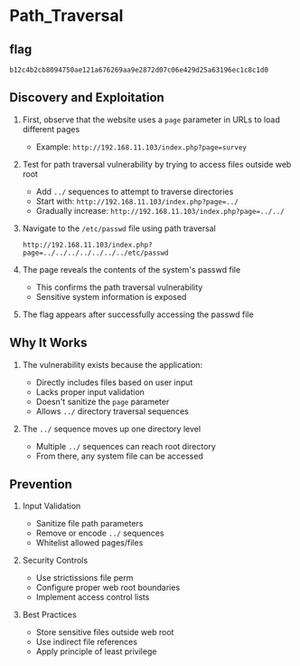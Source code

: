# Path_Traversal

## flag

```
b12c4b2cb8094750ae121a676269aa9e2872d07c06e429d25a63196ec1c8c1d0
```

## Discovery and Exploitation

1. First, observe that the website uses a `page` parameter in URLs to load different pages

   - Example: `http://192.168.11.103/index.php?page=survey`

2. Test for path traversal vulnerability by trying to access files outside web root

   - Add `../` sequences to attempt to traverse directories
   - Start with: `http://192.168.11.103/index.php?page=../`
   - Gradually increase: `http://192.168.11.103/index.php?page=../../`

3. Navigate to the `/etc/passwd` file using path traversal

   ```
   http://192.168.11.103/index.php?page=../../../../../../../etc/passwd
   ```

4. The page reveals the contents of the system's passwd file

   - This confirms the path traversal vulnerability
   - Sensitive system information is exposed

5. The flag appears after successfully accessing the passwd file

## Why It Works

1. The vulnerability exists because the application:

   - Directly includes files based on user input
   - Lacks proper input validation
   - Doesn't sanitize the `page` parameter
   - Allows `../` directory traversal sequences

2. The `../` sequence moves up one directory level
   - Multiple `../` sequences can reach root directory
   - From there, any system file can be accessed

## Prevention

1. Input Validation

   - Sanitize file path parameters
   - Remove or encode `../` sequences
   - Whitelist allowed pages/files

2. Security Controls

   - Use strictissions file perm
   - Configure proper web root boundaries
   - Implement access control lists

3. Best Practices
   - Store sensitive files outside web root
   - Use indirect file references
   - Apply principle of least privilege
